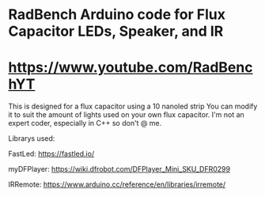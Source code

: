 # RadBench Arduino code for Flux Capacitor LEDs, Speaker, and IR
# https://www.youtube.com/RadBenchYT

This is designed for a flux capacitor using a 10 nanoled strip
You can modify it to suit the amount of lights used on your own flux capacitor.
I'm not an expert coder, especially in C++ so don't @ me.



Librarys used:

FastLed:
https://fastled.io/

myDFPlayer:
https://wiki.dfrobot.com/DFPlayer_Mini_SKU_DFR0299

IRRemote:
https://www.arduino.cc/reference/en/libraries/irremote/
